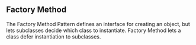 ## Factory Method

The Factory Method Pattern defines an interface for creating an object, but lets subclasses decide which class to instantiate. Factory Method lets a class defer instantiation to subclasses.